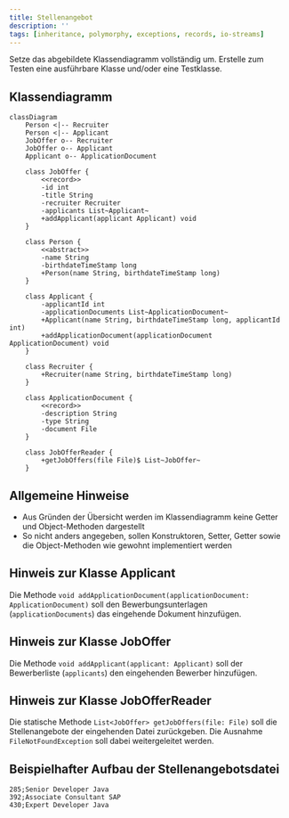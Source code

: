 ```yaml
---
title: Stellenangebot
description: ''
tags: [inheritance, polymorphy, exceptions, records, io-streams]
---
```


Setze das abgebildete Klassendiagramm vollständig um. Erstelle zum Testen eine ausführbare Klasse und/oder eine Testklasse.

## Klassendiagramm

```mermaid
classDiagram
    Person <|-- Recruiter
    Person <|-- Applicant
    JobOffer o-- Recruiter
    JobOffer o-- Applicant
    Applicant o-- ApplicationDocument

    class JobOffer {
        <<record>>
        -id int
        -title String
        -recruiter Recruiter
        -applicants List~Applicant~
        +addApplicant(applicant Applicant) void
    }

    class Person {
        <<abstract>>
        -name String
        -birthdateTimeStamp long
        +Person(name String, birthdateTimeStamp long)
    }

    class Applicant {
        -applicantId int
        -applicationDocuments List~ApplicationDocument~
        +Applicant(name String, birthdateTimeStamp long, applicantId int)
        +addApplicationDocument(applicationDocument ApplicationDocument) void
    }

    class Recruiter {
        +Recruiter(name String, birthdateTimeStamp long)
    }

    class ApplicationDocument {
        <<record>>
        -description String
        -type String
        -document File
    }

    class JobOfferReader {
        +getJobOffers(file File)$ List~JobOffer~
    }
```

## Allgemeine Hinweise

- Aus Gründen der Übersicht werden im Klassendiagramm keine Getter und Object-Methoden dargestellt
- So nicht anders angegeben, sollen Konstruktoren, Setter, Getter sowie die Object-Methoden wie gewohnt implementiert werden

## Hinweis zur Klasse Applicant

Die Methode `void addApplicationDocument(applicationDocument: ApplicationDocument)` soll den Bewerbungsunterlagen (`applicationDocuments`) das eingehende Dokument hinzufügen.

## Hinweis zur Klasse JobOffer

Die Methode `void addApplicant(applicant: Applicant)` soll der Bewerberliste (`applicants`) den eingehenden Bewerber hinzufügen.

## Hinweis zur Klasse JobOfferReader

Die statische Methode `List<JobOffer> getJobOffers(file: File)` soll die Stellenangebote der eingehenden Datei zurückgeben. Die Ausnahme `FileNotFoundException` soll dabei weitergeleitet werden.

## Beispielhafter Aufbau der Stellenangebotsdatei

```
285;Senior Developer Java
392;Associate Consultant SAP
430;Expert Developer Java
```
